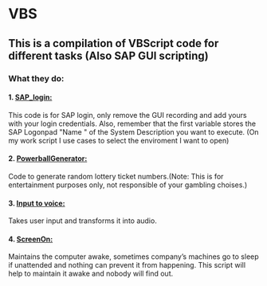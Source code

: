 # VBS


## This is a compilation of VBScript code for different tasks (Also SAP GUI scripting)

### What they do:

#### 1. [SAP_login: ](https://github.com/Lep3188/VBS/blob/master/SAP_login.vbs)
This code is for SAP login, only remove the GUI recording and add yours with your login credentials. Also, remember that the first 
variable stores the SAP Logonpad "Name " of the System Description you want to execute. (On my work script I use cases to select the enviroment I want to open)


#### 2. [PowerballGenerator: ](https://github.com/Lep3188/VBS/blob/master/PowerballGenerator.VBS)
Code to generate random lottery ticket numbers.(Note: This is for entertainment purposes only, not responsible of your gambling choises.)


#### 3. [Input to voice: ](https://github.com/Lep3188/VBS/blob/master/Voice_By_Text_Input.vbs)
Takes user input and transforms it into audio.


#### 4. [ScreenOn: ](https://github.com/Lep3188/VBS/blob/master/ScreenOn.vbs)
Maintains the computer awake, sometimes company’s machines go to sleep if unattended and nothing can prevent it from happening. This script will help to maintain it awake and nobody will find out.
